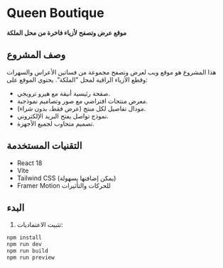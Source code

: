 # Queen Boutique

**موقع عرض وتصفح لأزياء فاخرة من محل الملكة**

## وصف المشروع

هذا المشروع هو موقع ويب لعرض وتصفح مجموعة من فساتين الأعراس والسهرات وقطع الأزياء الراقية لمحل "الملكة". يحتوي الموقع على:
- صفحة رئيسية أنيقة مع هيرو ترويجي.
- معرض منتجات افتراضي مع صور وتصاميم نموذجية.
- مودال تفاصيل لكل منتج (عرض فقط، بدون شراء).
- نموذج تواصل يفتح البريد الإلكتروني.
- تصميم متجاوب لجميع الأجهزة.

## التقنيات المستخدمة

- React 18
- Vite
- Tailwind CSS (يمكن إضافتها بسهولة)
- Framer Motion للحركات والتأثيرات

## البدء

1. تثبيت الاعتماديات:
```bash
npm install
npm run dev
npm run build
npm run preview
